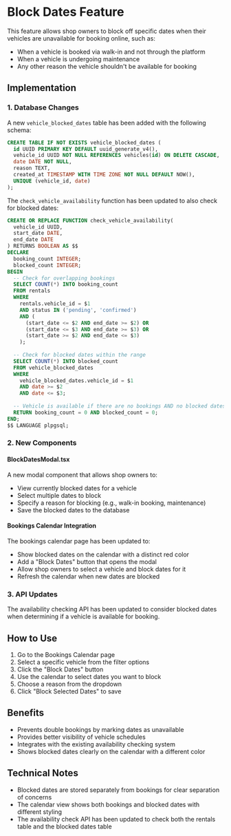 # Block Dates Feature

This feature allows shop owners to block off specific dates when their vehicles are unavailable for booking online, such as:
- When a vehicle is booked via walk-in and not through the platform
- When a vehicle is undergoing maintenance 
- Any other reason the vehicle shouldn't be available for booking

## Implementation

### 1. Database Changes

A new `vehicle_blocked_dates` table has been added with the following schema:

```sql
CREATE TABLE IF NOT EXISTS vehicle_blocked_dates (
  id UUID PRIMARY KEY DEFAULT uuid_generate_v4(),
  vehicle_id UUID NOT NULL REFERENCES vehicles(id) ON DELETE CASCADE,
  date DATE NOT NULL,
  reason TEXT,
  created_at TIMESTAMP WITH TIME ZONE NOT NULL DEFAULT NOW(),
  UNIQUE (vehicle_id, date)
);
```

The `check_vehicle_availability` function has been updated to also check for blocked dates:

```sql
CREATE OR REPLACE FUNCTION check_vehicle_availability(
  vehicle_id UUID,
  start_date DATE,
  end_date DATE
) RETURNS BOOLEAN AS $$
DECLARE
  booking_count INTEGER;
  blocked_count INTEGER;
BEGIN
  -- Check for overlapping bookings
  SELECT COUNT(*) INTO booking_count
  FROM rentals
  WHERE 
    rentals.vehicle_id = $1
    AND status IN ('pending', 'confirmed')
    AND (
      (start_date <= $2 AND end_date >= $2) OR
      (start_date <= $3 AND end_date >= $3) OR
      (start_date >= $2 AND end_date <= $3)
    );
  
  -- Check for blocked dates within the range
  SELECT COUNT(*) INTO blocked_count
  FROM vehicle_blocked_dates
  WHERE 
    vehicle_blocked_dates.vehicle_id = $1
    AND date >= $2
    AND date <= $3;
  
  -- Vehicle is available if there are no bookings AND no blocked dates
  RETURN booking_count = 0 AND blocked_count = 0;
END;
$$ LANGUAGE plpgsql;
```

### 2. New Components

#### BlockDatesModal.tsx

A new modal component that allows shop owners to:
- View currently blocked dates for a vehicle
- Select multiple dates to block
- Specify a reason for blocking (e.g., walk-in booking, maintenance)
- Save the blocked dates to the database

#### Bookings Calendar Integration

The bookings calendar page has been updated to:
- Show blocked dates on the calendar with a distinct red color
- Add a "Block Dates" button that opens the modal
- Allow shop owners to select a vehicle and block dates for it
- Refresh the calendar when new dates are blocked

### 3. API Updates

The availability checking API has been updated to consider blocked dates when determining if a vehicle is available for booking.

## How to Use

1. Go to the Bookings Calendar page
2. Select a specific vehicle from the filter options
3. Click the "Block Dates" button
4. Use the calendar to select dates you want to block
5. Choose a reason from the dropdown
6. Click "Block Selected Dates" to save

## Benefits

- Prevents double bookings by marking dates as unavailable
- Provides better visibility of vehicle schedules
- Integrates with the existing availability checking system
- Shows blocked dates clearly on the calendar with a different color

## Technical Notes

- Blocked dates are stored separately from bookings for clear separation of concerns
- The calendar view shows both bookings and blocked dates with different styling
- The availability check API has been updated to check both the rentals table and the blocked dates table 